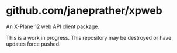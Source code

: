 # github.com/janeprather/xpweb

An X-Plane 12 web API client package.

This is a work in progress.  This repository may be destroyed or have updates force pushed.
